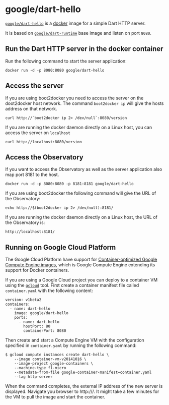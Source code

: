 # google/dart-hello

[`google/dart-hello`](https://index.docker.io/u/google/dart-hello) is a
[docker](https://docker.io) image for a simple Dart HTTP server.

It is based on
[`google/dart-runtime`](https://index.docker.io/u/google/dart-runtime)
base image and listen on port `8080`.

## Run the Dart HTTP server in the docker container

Run the following command to start the server application:

    docker run -d -p 8080:8080 google/dart-hello

## Access the server

If you are using boot2docker you need to access the server on the
doot2docker host network. The command `boot2docker ip` will give the
hosts address on that network.

    curl http://`boot2docker ip 2> /dev/null`:8080/version

If you are running the docker daemon directly on a Linux host, you can
access the server on `localhost`

    curl http://localhost:8080/version

## Access the Observatory

If you want to access the Observatory as well as the server
application also map port 8181 to the host.

    docker run -d -p 8080:8080 -p 8181:8181 google/dart-hello

If you are using boot2docker the following command will give the URL of
the Observatory:

    echo http://$(boot2docker ip 2> /dev/null):8181/

If you are running the docker daemon directly on a Linux host, the
URL of the Observatory is:

    http://localhost:8181/

## Running on Google Cloud Platform

The Google Cloud Platform have support for
[Container-optimized Google Compute Engine images](https://cloud.google.com/compute/docs/containers/container_vms),
which is Google Compute Engine extending its support for Docker containers.

If you are using a Google Cloud project you can deploy to a container VM
using the [`gcloud`](https://cloud.google.com/sdk/) tool. First create a
container manifest file called `container.yaml` with the following content:

    version: v1beta2
    containers:
      - name: dart-hello
        image: google/dart-hello
        ports:
          - name: dart-hello
            hostPort: 80
            containerPort: 8080

Then create and start a Compute Engine VM with the configuration
specified in `container.yaml` by running the following command:

    $ gcloud compute instances create dart-hello \
        --image container-vm-v20141016 \
        --image-project google-containers \
        --machine-type f1-micro
        --metadata-from-file google-container-manifest=container.yaml
        --tag http-server

When the command completes, the external IP address of the new server is
displayed. Navigate you browser to http://<server IP>/. It might take a few
minutes for the VM to pull the image and start the container.
